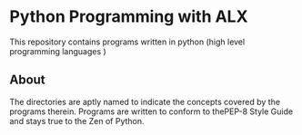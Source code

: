# Python Programming with ALX

This repository contains programs written in python (high level programming languages )


## About
The directories are aptly named to indicate the concepts covered by the programs therein. Programs are written to conform to thePEP-8 Style Guide and stays true to the Zen of Python.

